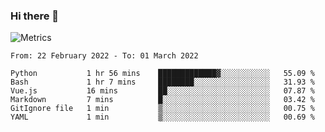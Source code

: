 ### Hi there 👋

![Metrics](https://github.com/radoapx/radoapx/blob/main/github-metrics.svg)

<!--START_SECTION:waka-->

```text
From: 22 February 2022 - To: 01 March 2022

Python           1 hr 56 mins    █████████████▓░░░░░░░░░░░   55.09 %
Bash             1 hr 7 mins     ████████░░░░░░░░░░░░░░░░░   31.93 %
Vue.js           16 mins         ██░░░░░░░░░░░░░░░░░░░░░░░   07.87 %
Markdown         7 mins          █░░░░░░░░░░░░░░░░░░░░░░░░   03.42 %
GitIgnore file   1 min           ▒░░░░░░░░░░░░░░░░░░░░░░░░   00.75 %
YAML             1 min           ▒░░░░░░░░░░░░░░░░░░░░░░░░   00.69 %
```

<!--END_SECTION:waka-->

<!--
**radoapx/radoapx** is a ✨ _special_ ✨ repository because its `README.md` (this file) appears on your GitHub profile.

Here are some ideas to get you started:

- 🔭 I’m currently working on ...
- 🌱 I’m currently learning ...
- 👯 I’m looking to collaborate on ...
- 🤔 I’m looking for help with ...
- 💬 Ask me about ...
- 📫 How to reach me: ...
- 😄 Pronouns: ...
- ⚡ Fun fact: ...
-->
